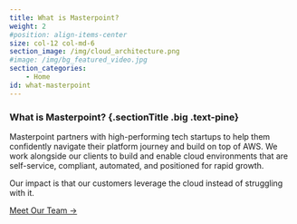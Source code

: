 ```yaml
---
title: What is Masterpoint?
weight: 2
#position: align-items-center
size: col-12 col-md-6
section_image: /img/cloud_architecture.png
#image: /img/bg_featured_video.jpg
section_categories:
    - Home
id: what-masterpoint
---
```


### What is Masterpoint? {.sectionTitle .big .text-pine}

Masterpoint partners with high-performing tech startups to help them confidently navigate their platform journey and build on top of AWS. We work alongside our clients to build and enable cloud environments that are self-service, compliant, automated, and positioned for rapid growth.

Our impact is that our customers leverage the cloud instead of struggling with it.

<a href="/who-we-are/" class="button btn-outline-gradient text-pine btn-big">Meet Our Team →</a>
